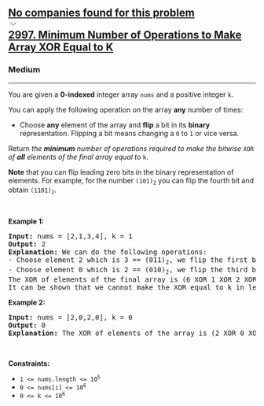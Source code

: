 <h2><a href="https://leetcode.com/problems/minimum-number-of-operations-to-make-array-xor-equal-to-k/"><div id="big-omega-company-tags"><div id="big-omega-topbar"><div class="companyTagsContainer" style="overflow-x: scroll; flex-wrap: nowrap;"><div class="companyTagsContainer--tag">No companies found for this problem</div></div><div class="companyTagsContainer--chevron"><div><svg version="1.1" id="icon" xmlns="http://www.w3.org/2000/svg" xmlns:xlink="http://www.w3.org/1999/xlink" x="0px" y="0px" viewBox="0 0 32 32" fill="#4087F1" xml:space="preserve" style="width: 20px; --darkreader-inline-fill: #4aa0f2;" data-darkreader-inline-fill=""><polygon points="16,22 6,12 7.4,10.6 16,19.2 24.6,10.6 26,12 "></polygon><rect id="_x3C_Transparent_Rectangle_x3E_" class="st0" fill="none" width="32" height="32"></rect></svg></div></div></div></div>2997. Minimum Number of Operations to Make Array XOR Equal to K</a></h2><h3>Medium</h3><hr><div><p>You are given a <strong>0-indexed</strong> integer array <code>nums</code> and a positive integer <code>k</code>.</p>

<p>You can apply the following operation on the array <strong>any</strong> number of times:</p>

<ul>
	<li>Choose <strong>any</strong> element of the array and <strong>flip</strong> a bit in its <strong>binary</strong> representation. Flipping a bit means changing a <code>0</code> to <code>1</code> or vice versa.</li>
</ul>

<p>Return <em>the <strong>minimum</strong> number of operations required to make the bitwise </em><code>XOR</code><em> of <strong>all</strong> elements of the final array equal to </em><code>k</code>.</p>

<p><strong>Note</strong> that you can flip leading zero bits in the binary representation of elements. For example, for the number <code>(101)<sub>2</sub></code> you can flip the fourth bit and obtain <code>(1101)<sub>2</sub></code>.</p>

<p>&nbsp;</p>
<p><strong class="example">Example 1:</strong></p>

<pre><strong>Input:</strong> nums = [2,1,3,4], k = 1
<strong>Output:</strong> 2
<strong>Explanation:</strong> We can do the following operations:
- Choose element 2 which is 3 == (011)<sub>2</sub>, we flip the first bit and we obtain (010)<sub>2</sub> == 2. nums becomes [2,1,2,4].
- Choose element 0 which is 2 == (010)<sub>2</sub>, we flip the third bit and we obtain (110)<sub>2</sub> = 6. nums becomes [6,1,2,4].
The XOR of elements of the final array is (6 XOR 1 XOR 2 XOR 4) == 1 == k.
It can be shown that we cannot make the XOR equal to k in less than 2 operations.
</pre>

<p><strong class="example">Example 2:</strong></p>

<pre><strong>Input:</strong> nums = [2,0,2,0], k = 0
<strong>Output:</strong> 0
<strong>Explanation:</strong> The XOR of elements of the array is (2 XOR 0 XOR 2 XOR 0) == 0 == k. So no operation is needed.
</pre>

<p>&nbsp;</p>
<p><strong>Constraints:</strong></p>

<ul>
	<li><code>1 &lt;= nums.length &lt;= 10<sup>5</sup></code></li>
	<li><code>0 &lt;= nums[i] &lt;= 10<sup>6</sup></code></li>
	<li><code>0 &lt;= k &lt;= 10<sup>6</sup></code></li>
</ul>
</div>